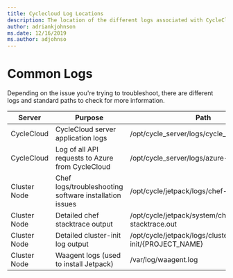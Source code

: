 ```yaml
---
title: Cyclecloud Log Locations
description: The location of the different logs associated with CycleCloud
author: adriankjohnson
ms.date: 12/16/2019
ms.author: adjohnso
---
```


# Common Logs

Depending on the issue you're trying to troubleshoot, there are different logs and standard paths to check for more information.

| Server       | Purpose                                                | Path                                                     |
| ------------ | -------------------------------------------------------| -------------------------------------------------------- |
| CycleCloud   | CycleCloud server application logs                     | /opt/cycle_server/logs/cycle_server.log                  |
| CycleCloud   | Log of all API requests to Azure from CycleCloud       | /opt/cycle_server/logs/azure-*.log                       |
| Cluster Node | Chef logs/troubleshooting software installation issues | /opt/cycle/jetpack/logs/chef-client.log                  |
| Cluster Node | Detailed chef stacktrace output                        | /opt/cycle/jetpack/system/chef/cache/chef-stacktrace.out |
| Cluster Node | Detailed cluster-init log output                       | /opt/cycle/jetpack/logs/cluster-init/{PROJECT_NAME}      |
| Cluster Node | Waagent logs (used to install Jetpack)                 | /var/log/waagent.log                                     |
